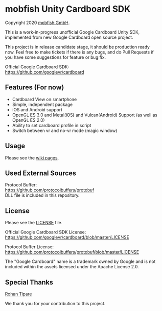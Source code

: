 mobfish Unity Cardboard SDK
==============
Copyright 2020 [mobfish GmbH](https://mobfish.net/?utm_source=Web&utm_medium=Open-Source-Project&utm_content=Textlink&utm_campaign=iOS-Cardboard).

This is a work-in-progress unofficial Google Cardboard Unity SDK, implemented from new Google Cardboard open source project.

This project is in release candidate stage, it should be production ready now. Feel free to make tickets if there is any bugs, and do Pull Requests if you have some suggestions for feature or bug fix.

Official Google Cardboard SDK:  
https://github.com/googlevr/cardboard

## Features (For now)

- Cardboard View on smartphone
- Simple, independent package
- iOS and Android support
- OpenGL ES 3.0 and Metal(iOS) and Vulcan(Android) Support (as well as OpenGL ES 2.0)
- Ability to set cardboard profile in script
- Switch between vr and no-vr mode (magic window)

## Usage

Please see the [wiki pages](https://github.com/mobfishgmbh/Cardboard-VR-Unity-SDK/wiki).

## Used External Sources

Protocol Buffer:   
https://github.com/protocolbuffers/protobuf  
DLL file is included in this repository.

## License

Please see the [LICENSE](/LICENSE.md) file.

Official Google Cardboard SDK License:  
https://github.com/googlevr/cardboard/blob/master/LICENSE

Protocol Buffer License:  
https://github.com/protocolbuffers/protobuf/blob/master/LICENSE

The "Google Cardboard" name is a trademark owned by Google and is not included within the assets licensed under the Apache License 2.0.

## Special Thanks

[Rohan Tipare](https://github.com/rohantipare) 

We thank you for your contribution to this project.
